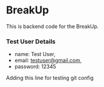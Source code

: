 # BreakUp

This is backend code for the BreakUp.

### Test User Details
- name: Test User,
- email: testuser@gmail.com,
- password: 12345

Adding this line for testing git config